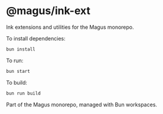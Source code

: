 # @magus/ink-ext

Ink extensions and utilities for the Magus monorepo.

To install dependencies:

```bash
bun install
```

To run:

```bash
bun start
```

To build:

```bash
bun run build
```

Part of the Magus monorepo, managed with Bun workspaces.
